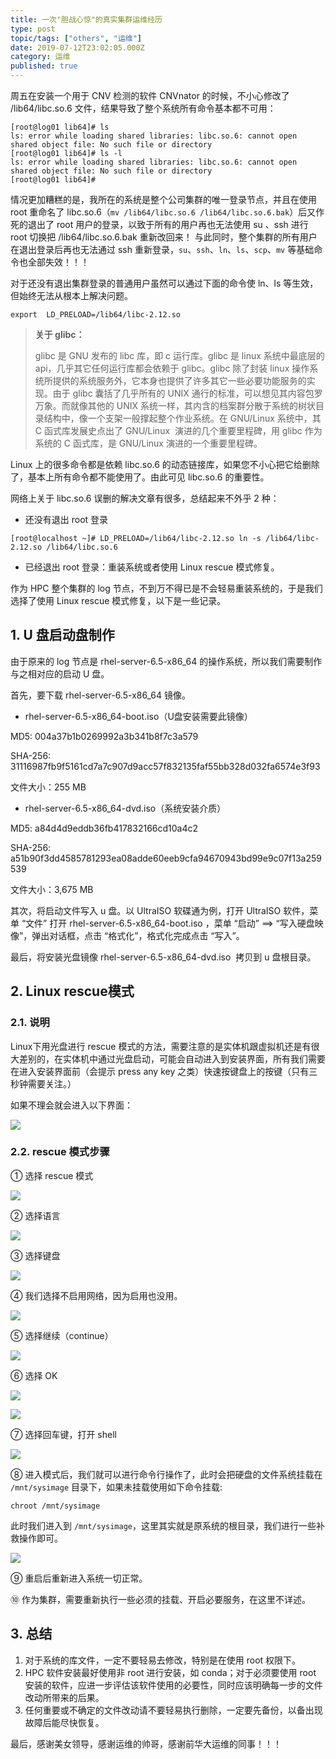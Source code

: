 ```yaml
---
title: 一次"胆战心惊"的真实集群运维经历
type: post
topic/tags: ["others", "运维"]
date: 2019-07-12T23:02:05.000Z
category: 运维
published: true
---
```


周五在安装一个用于 CNV 检测的软件 CNVnator 的时候，不小心修改了 /lib64/libc.so.6 文件，结果导致了整个系统所有命令基本都不可用：
```
[root@log01 lib64]# ls
ls: error while loading shared libraries: libc.so.6: cannot open shared object file: No such file or directory
[root@log01 lib64]# ls -l
ls: error while loading shared libraries: libc.so.6: cannot open shared object file: No such file or directory
[root@log01 lib64]#
```

情况更加糟糕的是，我所在的系统是整个公司集群的唯一登录节点，并且在使用 root 重命名了 libc.so.6（`mv /lib64/libc.so.6 /lib64/libc.so.6.bak`）后又作死的退出了 root 用户的登录，以致于所有的用户再也无法使用 su 、ssh 进行 root 切换把 /lib64/libc.so.6.bak 重新改回来！ 与此同时，整个集群的所有用户在退出登录后再也无法通过 ssh 重新登录，`su`、`ssh`、`ln`、`ls`、`scp`、`mv` 等基础命令也全部失效！！！

对于还没有退出集群登录的普通用户虽然可以通过下面的命令使 ln、ls 等生效，但始终无法从根本上解决问题。

```
export  LD_PRELOAD=/lib64/libc-2.12.so
```

> **关于 glibc：**
> 
> glibc 是 GNU 发布的 libc 库，即 c 运行库。glibc 是 linux 系统中最底层的 api，几乎其它任何运行库都会依赖于 glibc。glibc 除了封装 linux 操作系统所提供的系统服务外，它本身也提供了许多其它一些必要功能服务的实现。由于 glibc 囊括了几乎所有的 UNIX 通行的标准，可以想见其内容包罗万象。而就像其他的 UNIX 系统一样，其内含的档案群分散于系统的树状目录结构中，像一个支架一般撑起整个作业系统。在 GNU/Linux 系统中，其 C 函式库发展史点出了 GNU/Linux  演进的几个重要里程碑，用 glibc 作为系统的 C 函式库，是 GNU/Linux 演进的一个重要里程碑。


Linux 上的很多命令都是依赖 libc.so.6 的动态链接库，如果您不小心把它给删除了，基本上所有命令都不能使用了。由此可见 libc.so.6 的重要性。

网络上关于 libc.so.6 误删的解决文章有很多，总结起来不外乎 2 种：

- 还没有退出 root 登录
```
[root@localhost ~]# LD_PRELOAD=/lib64/libc-2.12.so ln -s /lib64/libc-2.12.so /lib64/libc.so.6
```

- 已经退出 root 登录：重装系统或者使用 Linux rescue 模式修复。

作为 HPC 整个集群的 log 节点，不到万不得已是不会轻易重装系统的，于是我们选择了使用 Linux rescue 模式修复，以下是一些记录。

## 1. U 盘启动盘制作

由于原来的 log 节点是 rhel-server-6.5-x86_64 的操作系统，所以我们需要制作与之相对应的启动 U 盘。

首先，要下载 rhel-server-6.5-x86_64 镜像。

- rhel-server-6.5-x86_64-boot.iso（U盘安装需要此镜像）


MD5: 004a37b1b0269992a3b341b8f7c3a579


SHA-256: 31116987fb9f5161cd7a7c907d9acc57f832135faf55bb328d032fa6574e3f93


文件大小：255 MB
- rhel-server-6.5-x86_64-dvd.iso（系统安装介质）


MD5: a84d4d9eddb36fb417832166cd10a4c2


SHA-256: a51b90f3dd4585781293ea08adde60eeb9cfa94670943bd99e9c07f13a259539


文件大小：3,675 MB

其次，将启动文件写入 u 盘。以 UltraISO 软碟通为例，打开 UltraISO 软件，菜单 “文件” 打开 rhel-server-6.5-x86_64-boot.iso ，菜单 “启动” ==> “写入硬盘映像”，弹出对话框，点击 “格式化”，格式化完成点击 “写入”。

最后，将安装光盘镜像 rhel-server-6.5-x86_64-dvd.iso  拷贝到 u 盘根目录。

## 2. Linux rescue模式
### 2.1. 说明

Linux下用光盘进行 rescue 模式的方法，需要注意的是实体机跟虚拟机还是有很大差别的，在实体机中通过光盘启动，可能会自动进入到安装界面，所有我们需要在进入安装界面前（会提示 press any key 之类）快速按键盘上的按键（只有三秒钟需要关注。）

如果不理会就会进入以下界面：

![](https://note.bioitee.com/yuque/0/2019/png/126032/1562972531584-74fee520-6c7c-4783-9f32-32ccdcb40295.png#align=left&display=inline&height=591&originHeight=591&originWidth=794&size=0&status=done&width=794)

### 2.2. rescue 模式步骤

① 选择 rescue 模式


![](https://note.bioitee.com/yuque/0/2019/png/126032/1562972531556-9cf2b06c-5166-40b0-92aa-de59e70ff603.png#align=left&display=inline&height=356&originHeight=474&originWidth=634&size=0&status=done&width=476)

② 选择语言


![](https://note.bioitee.com/yuque/0/2019/png/126032/1562972531590-28af51c6-044c-4a07-a38d-a824fcd4af4b.png#align=left&display=inline&height=302&originHeight=402&originWidth=720&size=0&status=done&width=540)

③ 选择键盘


![](https://note.bioitee.com/yuque/0/2019/png/126032/1562972531542-39f10346-41f6-4784-9fc4-76f311ae7da4.png#align=left&display=inline&height=302&originHeight=403&originWidth=723&size=0&status=done&width=542)

④ 我们选择不启用网络，因为启用也没用。


![](https://note.bioitee.com/yuque/0/2019/png/126032/1562972531568-4a080c21-88ed-428d-9012-94ffef2de3f8.png#align=left&display=inline&height=303&originHeight=404&originWidth=722&size=0&status=done&width=542)

⑤ 选择继续（continue）


![](https://note.bioitee.com/yuque/0/2019/png/126032/1562972531588-436dee73-dacb-4a83-9420-e42340208097.png#align=left&display=inline&height=303&originHeight=404&originWidth=717&size=0&status=done&width=538)

⑥ 选择 OK


![](https://note.bioitee.com/yuque/0/2019/png/126032/1562972531583-cc3a57b3-2f00-429d-8032-a6cf6b042845.png#align=left&display=inline&height=300&originHeight=400&originWidth=721&size=0&status=done&width=541)

![](https://note.bioitee.com/yuque/0/2019/png/126032/1562972531581-6f39a1c6-a252-4163-aee7-043f51f01098.png#align=left&display=inline&height=305&originHeight=406&originWidth=719&size=0&status=done&width=539)

⑦ 选择回车键，打开 shell


![](https://note.bioitee.com/yuque/0/2019/png/126032/1562972531728-197a6422-10a4-4760-8f46-65892f6395b9.png#align=left&display=inline&height=309&originHeight=412&originWidth=724&size=0&status=done&width=543)

⑧ 进入模式后，我们就可以进行命令行操作了，此时会把硬盘的文件系统挂载在 `/mnt/sysimage` 目录下，如果未挂载使用如下命令挂载:
```
chroot /mnt/sysimage
```

此时我们进入到 `/mnt/sysimage`，这里其实就是原系统的根目录，我们进行一些补救操作即可。

![](https://note.bioitee.com/yuque/0/2019/png/126032/1562972531590-f69460d9-bdd6-4c02-a7a0-84f9729077b2.png#align=left&display=inline&height=279&originHeight=279&originWidth=768&size=0&status=done&width=768)

⑨ 重启后重新进入系统一切正常。

⑩ 作为集群，需要重新执行一些必须的挂载、开启必要服务，在这里不详述。

## 3. 总结

1. 对于系统的库文件，一定不要轻易去修改，特别是在使用 root 权限下。
1. HPC 软件安装最好使用非 root 进行安装，如 conda；对于必须要使用 root 安装的软件，应进一步评估该软件使用的必要性，同时应该明确每一步的文件改动所带来的后果。
1. 任何重要或不确定的文件改动请不要轻易执行删除，一定要先备份，以备出现故障后能尽快恢复。

最后，感谢美女领导，感谢运维的帅哥，感谢前华大运维的同事！！！
